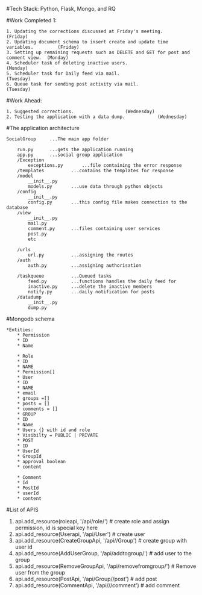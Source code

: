 #Tech Stack: Python, Flask, Mongo, and RQ


#Work Completed 1:
	
	1. Updating the corrections discussed at Friday's meeting.				(Friday)
	2. Updating document schema to insert create and update time variables. 		(Friday)
	3. Setting up remaining requests such as DELETE and GET for post and comment view.	(Monday)
	4. Scheduler task of deleting inactive users.						(Monday)
	5. Scheduler task for Daily feed via mail.						(Tuesday)
	6. Queue task for sending post activity via mail. 					(Tuesday)


#Work Ahead:

	1. Suggested corrections.					(Wednesday)
	2. Testing the application with a data dump.			(Wednesday) 






#The application architecture


	SocialGroup		...The main app folder

		run.py		...gets the application running
		app.py		...social group application
		/Exception
			exceptions.py		...file containing the error response
		/templates			...contains the templates for response
		/model
			__init__.py
			models.py		...use data through python objects 
		/config
			__init__.py
			config.py 		...this config file makes connection to the database
		/view
			__init__.py
			mail.py			
			comment.py		...files containing user services
			post.py
			etc

		/urls
			url.py			...assigning the routes
		/auth
			auth.py			...assigning authorisation
		
		/taskqueue			...Queued tasks
			feed.py			...functions handles the daily feed for
			inactive.py		...delete the inactive members
			notify.py		...daily notification for posts
		/datadump
			__init__.py
			dump.py




#Mongodb schema

	*Entities:
	    * Permission
		* ID 
		* Name

	    * Role
		* ID
		* NAME
		* Permission[]
	    * User
		* ID
		* NAME
		* email
		* groups =[]
		* posts = []
		* comments = []
	    * GROUP
		* ID
		* Name
		* Users {} with id and role
		* Visibilty = PUBLIC | PRIVATE
	    * POST
		* ID
		* UserId
		* GroupId
		* approval boolean
		* content
	    
	    * Comment
		* Id
		* PostId
		* userId
		* content
	


#List of APIS

1. api.add_resource(roleapi, '/api/role/<id>')  # create role and assign permission, id is special key here
2. api.add_resource(Userapi, '/api/User')                      # create user
3. api.add_resource(CreateGroupApi, '/api/<id>/Group')               # create group with user id
4. api.add_resource(AddUserGroup, '/api/addtogroup/<id>')       # add user to the group
5. api.add_resource(RemoveGroupApi, '/api/removefromgroup/<id>')   # Remove user from the group
6. api.add_resource(PostApi, '/api/Group/<id>/post')               # add post
7. api.add_resource(CommentApi, '/api/<gid>/<pid>/comment')        # add comment





